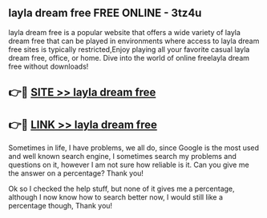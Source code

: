 ## layla dream free FREE ONLINE - 3tz4u

layla dream free is a popular website that offers a wide variety of layla dream free that can be played in environments where access to layla dream free sites is typically restricted,Enjoy playing all your favorite casual layla dream free, office, or home. Dive into the world of online freelayla dream free without downloads!

## 👉🔴 [SITE >> layla dream free](http://news.freeplayer.one?title=layla_dream_free&ref=FRRE)

## 👉🔴 [LINK >> layla dream free](http://news.freeplayer.one?title=layla_dream_free&ref=FREE)

Sometimes in life, I have problems, we all do, since Google is the most used and well known search engine, I sometimes search my problems and questions on it, however I am not sure how reliable is it. Can you give me the answer on a percentage? Thank you!

Ok so I checked the help stuff, but none of it gives me a percentage, although I now know how to search better now, I would still like a percentage though, Thank you!